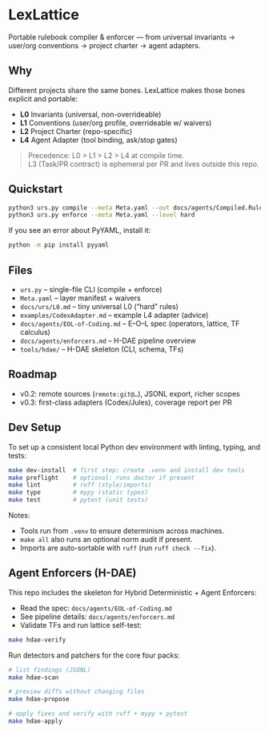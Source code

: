 # LexLattice
Portable rulebook compiler & enforcer — from universal invariants → user/org conventions → project charter → agent adapters.

## Why
Different projects share the same bones. LexLattice makes those bones explicit and portable:
- **L0** Invariants (universal, non-overrideable)
- **L1** Conventions (user/org profile, overrideable w/ waivers)
- **L2** Project Charter (repo-specific)
- **L4** Agent Adapter (tool binding, ask/stop gates)

> Precedence: L0 > L1 > L2 > L4 at compile time.  
> L3 (Task/PR contract) is ephemeral per PR and lives outside this repo.

## Quickstart
```bash
python3 urs.py compile --meta Meta.yaml --out docs/agents/Compiled.Rulebook.md
python3 urs.py enforce --meta Meta.yaml --level hard
```

If you see an error about PyYAML, install it:

```bash
python -m pip install pyyaml
```

## Files

* `urs.py` – single-file CLI (compile + enforce)
* `Meta.yaml` – layer manifest + waivers
* `docs/urs/L0.md` – tiny universal L0 (“hard” rules)
* `examples/CodexAdapter.md` – example L4 adapter (advice)
* `docs/agents/EOL-of-Coding.md` – E–O–L spec (operators, lattice, TF calculus)
* `docs/agents/enforcers.md` – H-DAE pipeline overview
* `tools/hdae/` – H-DAE skeleton (CLI, schema, TFs)

## Roadmap

* v0.2: remote sources (`remote:git@…`), JSONL export, richer scopes
* v0.3: first-class adapters (Codex/Jules), coverage report per PR

## Dev Setup

To set up a consistent local Python dev environment with linting, typing, and tests:

```bash
make dev-install  # first step: create .venv and install dev tools
make preflight    # optional: runs doctor if present
make lint         # ruff (style/imports)
make type         # mypy (static types)
make test         # pytest (unit tests)
```

Notes:
- Tools run from `.venv` to ensure determinism across machines.
- `make all` also runs an optional norm audit if present.
 - Imports are auto-sortable with `ruff` (run `ruff check --fix`).

## Agent Enforcers (H-DAE)

This repo includes the skeleton for Hybrid Deterministic + Agent Enforcers:
- Read the spec: `docs/agents/EOL-of-Coding.md`
- See pipeline details: `docs/agents/enforcers.md`
- Validate TFs and run lattice self-test:

```bash
make hdae-verify
```
Run detectors and patchers for the core four packs:

```bash
# list findings (JSONL)
make hdae-scan

# preview diffs without changing files
make hdae-propose

# apply fixes and verify with ruff + mypy + pytest
make hdae-apply
```
